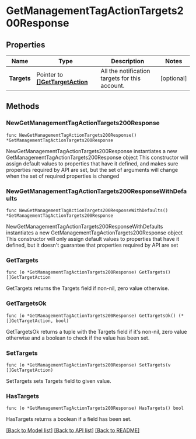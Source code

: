 # GetManagementTagActionTargets200Response

## Properties

Name | Type | Description | Notes
------------ | ------------- | ------------- | -------------
**Targets** | Pointer to [**[]GetTargetAction**](GetTargetAction.md) | All the notification targets for this account. | [optional] 

## Methods

### NewGetManagementTagActionTargets200Response

`func NewGetManagementTagActionTargets200Response() *GetManagementTagActionTargets200Response`

NewGetManagementTagActionTargets200Response instantiates a new GetManagementTagActionTargets200Response object
This constructor will assign default values to properties that have it defined,
and makes sure properties required by API are set, but the set of arguments
will change when the set of required properties is changed

### NewGetManagementTagActionTargets200ResponseWithDefaults

`func NewGetManagementTagActionTargets200ResponseWithDefaults() *GetManagementTagActionTargets200Response`

NewGetManagementTagActionTargets200ResponseWithDefaults instantiates a new GetManagementTagActionTargets200Response object
This constructor will only assign default values to properties that have it defined,
but it doesn't guarantee that properties required by API are set

### GetTargets

`func (o *GetManagementTagActionTargets200Response) GetTargets() []GetTargetAction`

GetTargets returns the Targets field if non-nil, zero value otherwise.

### GetTargetsOk

`func (o *GetManagementTagActionTargets200Response) GetTargetsOk() (*[]GetTargetAction, bool)`

GetTargetsOk returns a tuple with the Targets field if it's non-nil, zero value otherwise
and a boolean to check if the value has been set.

### SetTargets

`func (o *GetManagementTagActionTargets200Response) SetTargets(v []GetTargetAction)`

SetTargets sets Targets field to given value.

### HasTargets

`func (o *GetManagementTagActionTargets200Response) HasTargets() bool`

HasTargets returns a boolean if a field has been set.


[[Back to Model list]](../README.md#documentation-for-models) [[Back to API list]](../README.md#documentation-for-api-endpoints) [[Back to README]](../README.md)


